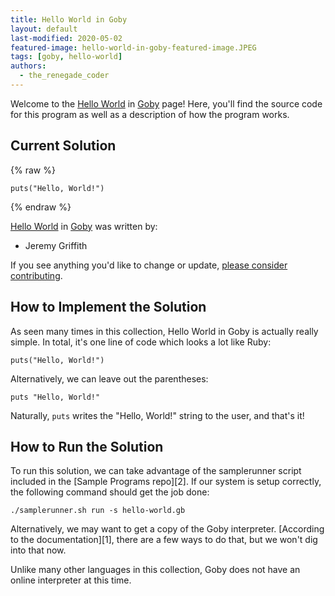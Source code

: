 ```yaml
---
title: Hello World in Goby
layout: default
last-modified: 2020-05-02
featured-image: hello-world-in-goby-featured-image.JPEG
tags: [goby, hello-world]
authors:
  - the_renegade_coder
---
```


Welcome to the [Hello World](https://sampleprograms.io/projects/hello-world) in [Goby](https://sampleprograms.io/languages/goby) page! Here, you'll find the source code for this program as well as a description of how the program works.

## Current Solution

{% raw %}

```goby
puts("Hello, World!")
```

{% endraw %}

[Hello World](https://sampleprograms.io/projects/hello-world) in [Goby](https://sampleprograms.io/languages/goby) was written by:

- Jeremy Griffith

If you see anything you'd like to change or update, [please consider contributing](https://github.com/TheRenegadeCoder/sample-programs).

## How to Implement the Solution

As seen many times in this collection, Hello World in Goby is actually
really simple. In total, it's one line of code which looks a lot like
Ruby:

```goby
puts("Hello, World!")
```

Alternatively, we can leave out the parentheses:

```goby
puts "Hello, World!"
```

Naturally, `puts` writes the "Hello, World!" string to the user, and that's it!



## How to Run the Solution

To run this solution, we can take advantage of the samplerunner script
included in the [Sample Programs repo][2]. If our system is setup
correctly, the following command should get the job done:

```shell
./samplerunner.sh run -s hello-world.gb
```

Alternatively, we may want to get a copy of the Goby interpreter. [According
to the documentation][1], there are a few ways to do that, but we won't 
dig into that now.

Unlike many other languages in this collection, Goby does not have an online 
interpreter at this time.
